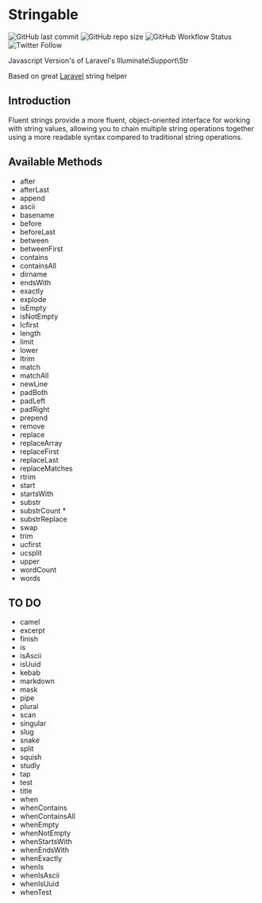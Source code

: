 # Stringable

![GitHub last commit](https://img.shields.io/github/last-commit/rudashi/stringable)
![GitHub repo size](https://img.shields.io/github/repo-size/rudashi/stringable)
![GitHub Workflow Status](https://img.shields.io/github/workflow/status/rudashi/stringable/Node.js%20CI)
![Twitter Follow](https://img.shields.io/twitter/follow/BorysZmuda?style=social)

Javascript Version's of Laravel's Illuminate\Support\Str

Based on great [Laravel](https://laravel.com/docs/9.x/helpers#fluent-strings-method-list) string helper

## Introduction
Fluent strings provide a more fluent, object-oriented interface for working with string values, allowing you to chain multiple string operations together using a more readable syntax compared to traditional string operations.

## Available Methods

- after
- afterLast
- append
- ascii
- basename
- before
- beforeLast
- between
- betweenFirst
- contains
- containsAll
- dirname
- endsWith
- exactly
- explode
- isEmpty
- isNotEmpty
- lcfirst
- length
- limit
- lower
- ltrim
- match
- matchAll
- newLine
- padBoth
- padLeft
- padRight
- prepend
- remove
- replace
- replaceArray
- replaceFirst
- replaceLast
- replaceMatches
- rtrim
- start
- startsWith
- substr
- substrCount *
- substrReplace
- swap
- trim
- ucfirst
- ucsplit
- upper
- wordCount
- words

## TO DO

- camel
- excerpt
- finish
- is
- isAscii
- isUuid
- kebab
- markdown
- mask
- pipe
- plural
- scan
- singular
- slug
- snake
- split
- squish
- studly
- tap
- test
- title
- when
- whenContains
- whenContainsAll
- whenEmpty
- whenNotEmpty
- whenStartsWith
- whenEndsWith
- whenExactly
- whenIs
- whenIsAscii
- whenIsUuid
- whenTest